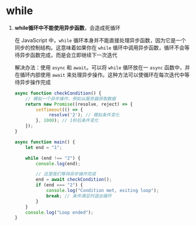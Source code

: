 # while

1. **while循环中不能使用异步函数**，会造成死循环

   在 JavaScript 中，`while` 循环本身并不能直接处理异步函数，因为它是一个同步的控制结构。这意味着如果你在 `while` 循环中调用异步函数，循环不会等待异步函数完成，而是会立即继续下一次迭代

   解决办法：使用 `async` 和 `await`。可以将 `while` 循环放在一 `async` 函数中，并在循环内部使用 `await` 来处理异步操作。这种方法可以使循环在每次迭代中等待异步操作完成

   ```javascript
   async function checkCondition() {
       // 模拟一个异步操作，例如从服务器获取数据
       return new Promise((resolve, reject) => {
           setTimeout(() => {
          		resolve('2'); // 模拟条件变化
           }, 1000); // 1秒后条件变化
       });
   }
   
   async function main() {
       let end = "1";
   
       while (end !== "2") {
           console.log(end);
   
           // 这里我们等待异步操作完成
           end = await checkCondition();
           if (end === "2") {
               console.log("Condition met, exiting loop");
               break; // 条件满足时退出循环
           }
       }
       console.log("Loop ended");
   }
   ```

   